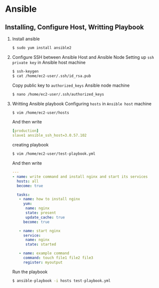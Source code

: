 # Ansible

## Installing, Configure Host, Writting Playbook

1. Install ansible
   ```bash
   $ sudo yum install ansible2
   ```

2. Configure SSH between Ansible Host and Ansible Node
   Setting up `ssh private key` in Ansible host machine
   ```bash
   $ ssh-keygen
   $ cat /home/ec2-user/.ssh/id_rsa.pub
   ```
   Copy public key to `authorized_keys` Ansible node machine
   ```bash
   $ nano /home/ec2-user/.ssh/authorized_keys
   ```

3. Writting Ansible playbook
   Configuring `hosts` in `Ansible host` machine
   ```bash
   $ vim /home/ec2-user/hosts
   ```
   And then write
   ```yaml
   [production]
   slave1 ansible_ssh_host=3.0.57.102
   ```
   creating playbook
   ```bash
   $ vim /home/ec2-user/test-playbook.yml
   ```
   And then write
   ```yaml
   ---
   - name: write command and install nginx and start its services
     hosts: all
     become: true

     tasks:
      - name: how to install nginx
        yum:
         name: nginx
         state: present
         update_cache: true
        become: true

      - name: start nginx
        service:
         name: nginx
         state: started

      - name: example command
        command: touch file1 file2 file3
        register: myoutput
   ```

   Run the playbook
   ```bash
   $ ansible-playbook -i hosts test-playbook.yml
   ```